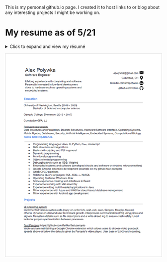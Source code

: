 This is my personal github.io page. I created it to host links to or blog about any interesting projects I might be working on.

# My resume as of 5/21
<details>
    <summary> Click to expand and view my résumé</summary>
    ![Resume5-21](./images/Resume5-21.png)
</details>

![Resume5-21](./images/Resume5-21.png)